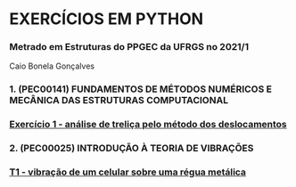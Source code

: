 # EXERCÍCIOS EM PYTHON 
### Metrado em Estruturas do PPGEC da UFRGS no 2021/1

Caio Bonela Gonçalves


### 1. (PEC00141) FUNDAMENTOS DE MÉTODOS NUMÉRICOS E MECÂNICA DAS ESTRUTURAS COMPUTACIONAL

###  [Exercício 1 - análise de treliça pelo método dos deslocamentos](https://nbviewer.jupyter.org/github/bgcaio/Exercicios_em_python/blob/435abcd30c370a1d61bbdd797b65655c4dbee31c/exercicio_proposto_1-PEC00141%28met.numericos%29/Exerc%C3%ADcio_proposto_1.ipynb#Exerc%C3%ADcio-Proposto-1---M%C3%A9todo-Num%C3%A9ricos-(PEC00141))

### 2. (PEC00025) INTRODUÇÃO À TEORIA DE VIBRAÇÕES

###  [T1 - vibração de um celular sobre uma régua metálica](https://nbviewer.jupyter.org/github/bgcaio/Exercicios_em_python/blob/main/%28PEC00025%29-introdu%C3%A7ao_a_teoria_de_vibra%C3%A7%C3%B5es/T1/T1.ipynb)
